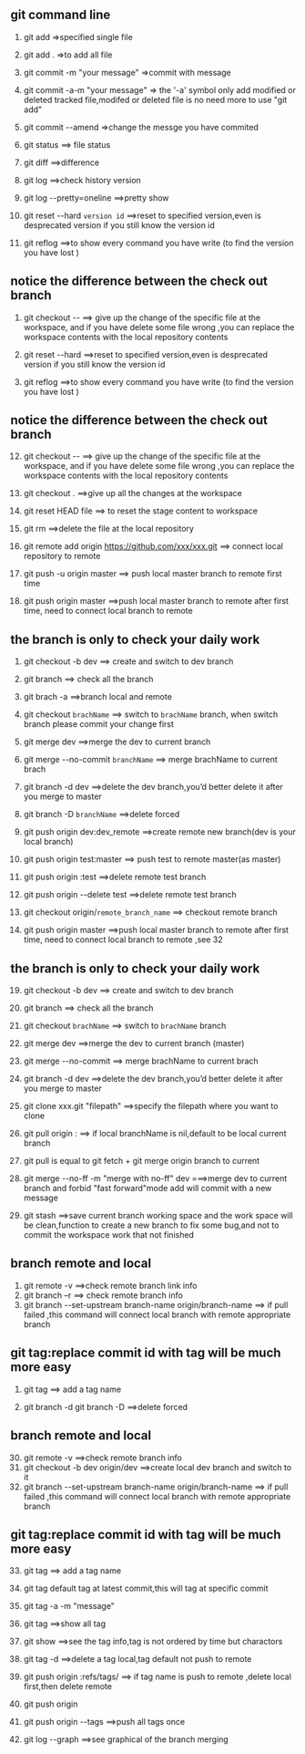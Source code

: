 
##  git command line

1. git add<file> =>specified single file
2. git add .  =>to add all file
3. git commit -m "your message"  =>commit with message
4. git commit -a-m "your message"  => the '-a' symbol only add modified or deleted tracked file,modifed or deleted file is no need more to use "git add"
5. git commit --amend  =>change the messge you have commited
6. git status  ==> file status
7. git diff  ==>difference
8. git log ==>check history version
9. git log --pretty=oneline  ==>pretty show

10. git reset --hard `version id`  ==>reset to specified version,even is desprecated version if you still know the version id
11. git reflog   ==>to show every command you have write (to find the version you have lost )

## notice  the difference between the check out branch
1. git checkout --<file> ==> give up the change of the specific file at the workspace, and if you have delete some file wrong ,you can replace the workspace contents with the local repository contents

10. git reset --hard<version id>  ==>reset to specified version,even is desprecated version if you still know the version id
11. git reflog   ==>to show every command you have write (to find the version you have lost )

## notice    the difference between the check out branch
12. git checkout --<file> ==> give up the change of the specific file at the workspace, and if you have delete some file wrong ,you can replace the workspace contents with the local repository contents


13. git checkout .  ==>give up all the changes at the workspace

14. git reset HEAD file  ==> to reset the stage content to workspace
15. git rm  ==>delete the file  at the local repository

16. git remote add origin https://github.com/xxx/xxx.git  ==> connect local  repository to remote
17. git push -u origin master  ==> push local master branch to remote first time

18. git push origin master  ==>push local master branch to remote after first time, need to connect local branch to remote 

## the branch is only to check your daily work

1. git checkout -b dev   ==> create and switch to dev branch
20. git branch ==> check all the branch
20. git brach -a ==>branch local and remote

21. git checkout `brachName` ==> switch to `brachName` branch, when switch branch please commit your change first
22. git merge dev  ==>merge the dev to current branch
22. git merge --no-commit `branchName` ==> merge brachName to current brach
23. git branch -d dev  ==>delete the dev branch,you’d better delete it after you merge to master
23. git branch -D `branchName` ==>delete forced

24. git push origin dev:dev_remote  ==>create remote new branch(dev is your local branch)
24. git push origin test:master    ==> push test to remote master(as master)
25. git push origin :test  ==>delete remote test branch 
25. git push origin --delete test  ==>delete remote test branch 
25. git checkout origin/`remote_branch_name` ==>  checkout remote branch


18. git push origin master  ==>push local master branch to remote after first time, need to connect local branch to remote ,see 32

## the branch is only to check your daily work

19. git checkout -b dev   ==> create and switch to dev branch
20. git branch ==> check all the branch
21. git checkout `brachName` ==> switch to `brachName` branch
22. git merge dev  ==>merge the dev to current branch (master)
22. git merge --no-commit <branchName> ==> merge brachName to current brach

23. git branch -d dev  ==>delete the dev branch,you’d better delete it after you merge to master

24. git clone xxx.git "filepath"  ==>specify the filepath where you want to clone
25. git pull origin <origin branchName>:<local branchName> ==> if local branchName is nil,default to be local current branch
26. git pull is equal to git fetch + git merge origin branch to current
27. git merge --no-ff -m "merge with no-ff" dev   ===>merge dev to current branch and forbid "fast forward"mode  add will commit with a new message

28. git stash  ==>save current branch working space and the work space will be clean,function to create a new branch to fix some bug,and not to commit the workspace work that not finished



## branch remote and local

1. git remote -v  ==>check remote branch link info
30. git branch –r  ==> check remote branch info
32. git branch --set-upstream branch-name origin/branch-name  ==> if pull failed ,this command will connect local branch with remote appropriate branch

## git tag:replace commit id with tag will be much more easy
1. git tag<name> ==> add a tag name

29. git branch -d <branchName>  git branch -D <branchName> ==>delete forced

## branch remote and local
30. git remote -v  ==>check remote branch info
31. git checkout -b dev origin/dev ==>create local dev branch and switch to it
32. git branch --set-upstream branch-name origin/branch-name  ==> if pull failed ,this command will connect local branch with remote appropriate branch

## git tag:replace commit id with tag will be much more easy
33. git tag<name> ==> add a tag name

34.  git tag <name> <commit id>  default tag at latest commit,this will tag at specific commit
35. git tag -a <tag name> -m "message" <commit id>
36. git tag  ==>show all tag

37. git show <tag name> ==>see the tag info,tag is not ordered by time but charactors
38. git tag -d <tag name> ==>delete a tag local,tag default not push to remote
39. git push origin :refs/tags/<tagname>  ==> if tag name is push to remote ,delete local first,then delete remote
40. git push origin <tag name>
41. git push origin --tags ==>push all tags once

42. git log --graph  ==>see graphical of the branch merging



